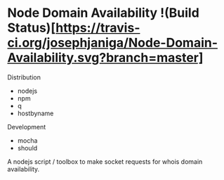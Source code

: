 Node Domain Availability !(Build Status)[https://travis-ci.org/josephjaniga/Node-Domain-Availability.svg?branch=master]
=====

Distribution
  * nodejs
  * npm
  * q
  * hostbyname

Development
  * mocha
  * should

A nodejs script / toolbox to make socket requests for whois domain availability.